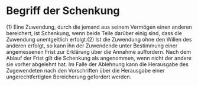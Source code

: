 # Begriff der Schenkung

(1) Eine Zuwendung, durch die jemand aus seinem Vermögen einen anderen bereichert, ist Schenkung, wenn beide Teile darüber einig sind, dass die Zuwendung unentgeltlich erfolgt.(2) Ist die Zuwendung ohne den Willen des anderen erfolgt, so kann ihn der Zuwendende unter Bestimmung einer angemessenen Frist zur Erklärung über die Annahme auffordern. Nach dem Ablauf der Frist gilt die Schenkung als angenommen, wenn nicht der andere sie vorher abgelehnt hat. Im Falle der Ablehnung kann die Herausgabe des Zugewendeten nach den Vorschriften über die Herausgabe einer ungerechtfertigten Bereicherung gefordert werden. 

